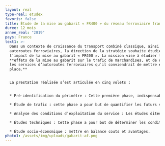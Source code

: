 ```yaml
---
layout: real
type-real: etudex
favoris: false
title: Étude de la mise au gabarit « FR400 » du réseau ferroviaire français
duree: 12 mois
annee_real: "2019"
pays: France
text1: >-
  Dans un contexte de croissance du transport combiné classique, ainsi que des
  autoroutes ferroviaires, la direction de la stratégie souhaite étudier
  l’impact de la mise au gabarit « FR400 ». La mission vise à étudier les
  **effets de la mise au gabarit sur le trafic de marchandises, et de définir
  les services d’autoroutes ferroviaires qu’il conviendrait de mettre en
  place.**


  La prestation réalisée s’est articulée en cinq volets :


  * Pré-identification du périmètre : Cette première phase, indispensable, permet de dresser un premier périmètre après des entretiens d’acteurs (15 acteurs du monde des transports ont été interrogés),

  * Étude de trafic : cette phase a pour but de quantifier les futurs services et d’apporter les entrants aux études socio-économiques,

  * Analyse des conditions d’exploitation du service : Les études dites d’exploitation ferroviaire ont pour but de valider / infirmer le plan de transport découlant de la phase précédente,

  * Études techniques : Cette phase a pour but de déterminer les conditions de réalisation et les couts des travaux,

  * Étude socio-économique : mettre en balance couts et avantages.
photo1: /assets/img/uploads/gabarit-af.png
---
```

